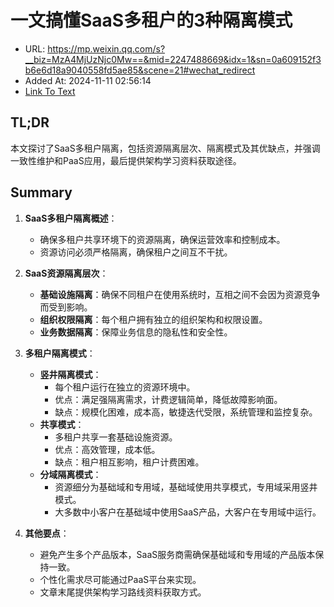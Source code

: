 # 一文搞懂SaaS多租户的3种隔离模式
- URL: https://mp.weixin.qq.com/s?__biz=MzA4MjUzNjc0Mw==&mid=2247488669&idx=1&sn=0a609152f3b6e6d18a9040558fd5ae85&scene=21#wechat_redirect
- Added At: 2024-11-11 02:56:14
- [Link To Text](2024-11-11-一文搞懂saas多租户的3种隔离模式_raw.md)

## TL;DR
本文探讨了SaaS多租户隔离，包括资源隔离层次、隔离模式及其优缺点，并强调一致性维护和PaaS应用，最后提供架构学习资料获取途径。

## Summary
1. **SaaS多租户隔离概述**：
   - 确保多租户共享环境下的资源隔离，确保运营效率和控制成本。
   - 资源访问必须严格隔离，确保租户之间互不干扰。

2. **SaaS资源隔离层次**：
   - **基础设施隔离**：确保不同租户在使用系统时，互相之间不会因为资源竞争而受到影响。
   - **组织权限隔离**：每个租户拥有独立的组织架构和权限设置。
   - **业务数据隔离**：保障业务信息的隐私性和安全性。

3. **多租户隔离模式**：
   - **竖井隔离模式**：
     - 每个租户运行在独立的资源环境中。
     - 优点：满足强隔离需求，计费逻辑简单，降低故障影响面。
     - 缺点：规模化困难，成本高，敏捷迭代受限，系统管理和监控复杂。
   - **共享模式**：
     - 多租户共享一套基础设施资源。
     - 优点：高效管理，成本低。
     - 缺点：租户相互影响，租户计费困难。
   - **分域隔离模式**：
     - 资源细分为基础域和专用域，基础域使用共享模式，专用域采用竖井模式。
     - 大多数中小客户在基础域中使用SaaS产品，大客户在专用域中运行。

4. **其他要点**：
   - 避免产生多个产品版本，SaaS服务商需确保基础域和专用域的产品版本保持一致。
   - 个性化需求尽可能通过PaaS平台来实现。
   - 文章末尾提供架构学习路线资料获取方式。
